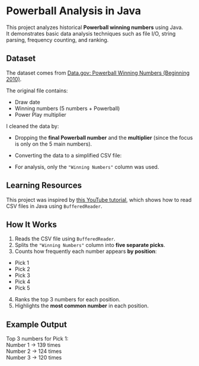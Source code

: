 # Powerball Analysis in Java

This project analyzes historical **Powerball winning numbers** using Java.  
It demonstrates basic data analysis techniques such as file I/O, string parsing, frequency counting, and ranking.

## Dataset
The dataset comes from [Data.gov: Powerball Winning Numbers (Beginning 2010)](https://catalog.data.gov/dataset/lottery-powerball-winning-numbers-beginning-2010).

The original file contains:
- Draw date
- Winning numbers (5 numbers + Powerball)
- Power Play multiplier

I cleaned the data by:
- Dropping the **final Powerball number** and the **multiplier** (since the focus is only on the 5 main numbers).
- Converting the data to a simplified CSV file:  

- For analysis, only the `"Winning Numbers"` column was used.

## Learning Resources
This project was inspired by [this YouTube tutorial](https://www.youtube.com/watch?v=zKDmzKaAQro&t=193s), which shows how to read CSV files in Java using `BufferedReader`.

## How It Works
1. Reads the CSV file using `BufferedReader`.
2. Splits the `"Winning Numbers"` column into **five separate picks**.
3. Counts how frequently each number appears **by position**:
 - Pick 1
 - Pick 2
 - Pick 3
 - Pick 4
 - Pick 5
4. Ranks the top 3 numbers for each position.
5. Highlights the **most common number** in each position.


## Example Output
Top 3 numbers for Pick 1:  
Number 1 → 139 times  
Number 2 → 124 times  
Number 3 → 120 times  

